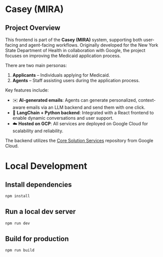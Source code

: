 # Casey (MIRA)

## Project Overview

This frontend is part of the **Casey (MIRA)** system, supporting both user-facing and agent-facing workflows. Originally developed for the New York State Department of Health in collaboration with Google, the project focuses on improving the Medicaid application process.

There are two main personas:

1. **Applicants** – Individuals applying for Medicaid.
2. **Agents** – Staff assisting users during the application process.

Key features include:

- ✉️ **AI-generated emails**: Agents can generate personalized, context-aware emails via an LLM backend and send them with one click.
- 🔗 **LangChain + Python backend**: Integrated with a React frontend to enable dynamic conversations and user support.
- ☁️ **Hosted on GCP**: All services are deployed on Google Cloud for scalability and reliability.

The backend utilizes the [Core Solution Services](https://github.com/GoogleCloudPlatform/core-solution-services) repository from Google Cloud.

# Local Development

## Install dependencies

```bash
npm install
```

## Run a local dev server

```bash
npm run dev
```

## Build for production

```bash
npm run build
